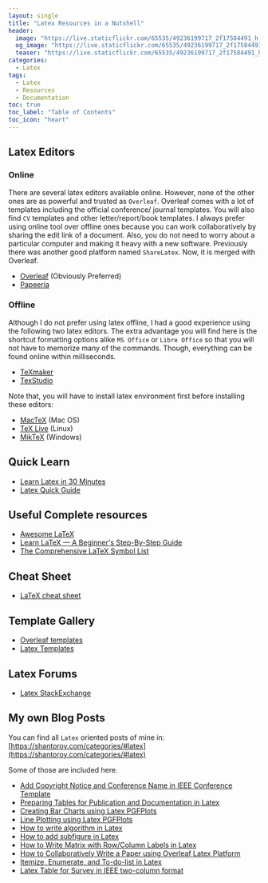 ```yaml
---
layout: single
title: "Latex Resources in a Nutshell"
header:
  image: "https://live.staticflickr.com/65535/49236199717_2f17584491_h.jpg"
  og_image: "https://live.staticflickr.com/65535/49236199717_2f17584491_h.jpg"
  teaser: "https://live.staticflickr.com/65535/49236199717_2f17584491_h.jpg"
categories:
  - Latex
tags:
  - Latex
  - Resources
  - Documentation
toc: true
toc_label: "Table of Contents"
toc_icon: "heart"
---
```


## Latex Editors
### Online
There are several latex editors available online. However, none of the other ones are as powerful and trusted as `Overleaf`. Overleaf comes with a lot of templates including the official conference/ journal templates. You will also find `CV` templates and other letter/report/book templates. I always prefer using online tool over offline ones because you can work collaboratively by sharing the edit link of a document. Also, you do not need to worry about a particular computer and making it heavy with a new software. Previously there was another good platform named `ShareLatex`. Now, it is merged with Overleaf.
* [Overleaf](https://overleaf.com/) (Obviously Preferred)
* [Papeeria](https://papeeria.com/)

### Offline 
Although I do not prefer using latex offline, I had a good experience using the following two latex editors. The extra advantage you will find here is the shortcut formatting options alike `MS Office` or `Libre Office` so that you will not have to memorize many of the commands. Though, everything can be found online within milliseconds.
* [TeXmaker](https://www.xm1math.net/texmaker/)
* [TexStudio](https://www.texstudio.org/)

Note that, you will have to install latex environment first before installing these editors:
* [MacTeX](https://tug.org/mactex/) (Mac OS)
* [TeX Live](https://www.tug.org/texlive/) (Linux)
* [MikTeX](https://miktex.org/) (Windows)

## Quick Learn
* [Learn Latex in 30 Minutes ](https://www.overleaf.com/learn/latex/Learn_LaTeX_in_30_minutes)
* [Latex Quick Guide](https://www.resurchify.com/latex_tutorial/latex_quick_guide.php)

## Useful Complete resources
* [Awesome LaTeX](https://github.com/egeerardyn/awesome-LaTeX)
* [Learn LaTeX — A Beginner's Step-By-Step Guide](https://typeset.io/resources/learn-latex-beginners-step-by-step-guide/)
* [The Comprehensive LaTeX Symbol List](https://tug.ctan.org/info/symbols/comprehensive/symbols-a4.pdf)

## Cheat Sheet
* [LaTeX cheat sheet](http://wch.github.io/latexsheet/)

## Template Gallery
* [Overleaf templates](https://www.overleaf.com/latex/templates)
* [Latex Templates](https://www.latextemplates.com/)

## Latex Forums
* [Latex StackExchange](https://tex.stackexchange.com/)

## My own Blog Posts
You can find all `Latex` oriented posts of mine in: [https://shantoroy.com/categories/#latex](https://shantoroy.com/categories/#latex)

Some of those are included here.
* [Add Copyright Notice and Conference Name in IEEE Conference Template](https://shantoroy.com/latex/add-copyright-conference-name/)
* [Preparing Tables for Publication and Documentation in Latex](https://shantoroy.com/latex/how-to-create-tables-in-latex/)
* [Creating Bar Charts using Latex PGFPlots](http://shantoroy.com/latex/bar-plots-in-latex-pgfplot/)
* [Line Plotting using Latex PGFPlots](https://shantoroy.com/latex/how-to-draw-line-graph-using-pgfplots-latex/)
* [How to write algorithm in Latex](https://shantoroy.com/latex/how-to-write-algorithm-in-latex/)
* [How to add subfigure in Latex](https://shantoroy.com/latex/how-to-add-subfig-in-latex/)
* [How to Write Matrix with Row/Column Labels in Latex](https://shantoroy.com/latex/matrix-labeling-in-latex/)
* [How to Collaboratively Write a Paper using Overleaf Latex Platform](https://shantoroy.com/latex/how-to-collaborately-write-a-paper-using-latex-overleaf/)
* [Itemize, Enumerate, and To-do-list in Latex](https://shantoroy.com/latex/playing-with-latex-itemize-enumerate-fontawesome/)
* [Latex Table for Survey in IEEE two-column format](https://shantoroy.com/latex/latex-table-for-survey-ieee-template/)


<!--stackedit_data:
eyJoaXN0b3J5IjpbLTIwMDk5MzYyMCwyNDkxOTc3MzIsLTYxMz
QzMTA3MiwxMzE3ODU2MDkzLDIwMTUxNjYzODgsLTE5MTU3MTgy
NTIsLTE4NDEzNjc2NjAsLTEyNDkxNjg5MjEsLTg1MDQxNjExOS
wtNDM0OTA4OTY1LC0xOTgzMDk3NzIyLDIwMDMzODA2MjYsLTE2
MjQyMDMzMjQsNDMwMzkyOTIyXX0=
-->